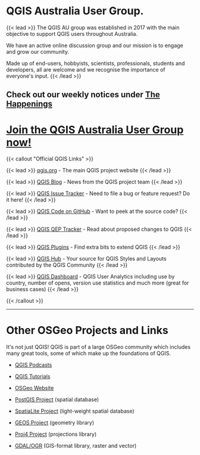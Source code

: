 # QGIS Australia User Group.


{{< lead >}}
The QGIS AU group was established in 2017 with the main objective to support QGIS users throughout Australia.

We have an active online discussion group and our mission is to engage and grow our community.

Made up of end-users, hobbyists, scientists, professionals, students and developers, all are welcome and we recognise the importance of everyone's input.
{{< /lead >}}

## **Check out our weekly notices under [The Happenings](https://qgis-australia.org/posts/)**

# **[Join the QGIS Australia User Group now!](https://groups.google.com/g/australian-qgis-user-group?pli=1)**


{{< callout "Official QGIS Links" >}}


{{< lead >}}
[qgis.org](https://qgis.org/) - The main QGIS project website
{{< /lead >}}

{{< lead >}}
[QGIS Blog](https://blog.qgis.org/) - News from the QGIS project team
{{< /lead >}}

{{< lead >}}
[QGIS Issue Tracker](https://github.com/qgis/QGIS/issues) -
Need to file a bug or feature request? Do it here!
{{< /lead >}}

{{< lead >}}
[QGIS Code on GitHub](https://github.com/qgis/) - Want to peek at the source code?
{{< /lead >}}

{{< lead >}}
[QGIS QEP Tracker](https://github.com/qgis/QGIS-Enhancement-Proposals/issues) - Read about proposed changes to QGIS
{{< /lead >}}

{{< lead >}}
[QGIS Plugins](https://plugins.qgis.org/plugins/) - Find extra bits to extend QGIS
{{< /lead >}}

{{< lead >}}
[QGIS Hub](http://qgis-hub.fast-page.org/?i=1) - Your source for QGIS Styles and Layouts contributed by the QGIS Community
{{< /lead >}}

{{< lead >}}
[QGIS Dashboard](https://analytics.qgis.org/) - QGIS User Analytics including use by country, number of opens, version use statistics and much more (great for business cases)
{{< /lead >}}

{{< /callout >}}

<hr/>

# Other OSGeo Projects and Links

It's not just QGIS! QGIS is part of a large OSGeo community which includes many great tools, some of which make up the foundations of QGIS.

- [QGIS Podcasts](http://qgispodcast.libsyn.com/)
- [QGIS Tutorials](https://www.qgistutorials.com/en/)
- [OSGeo Website](http://www.osgeo.org/)
- [PostGIS Project](http://www.postgis.org/) (spatial database)
- [SpatiaLite Project](http://www.gaia-gis.it/gaia-sins/index.html) (light-weight spatial database)

- [GEOS Project](http://trac.osgeo.org/geos/) (geometry library)
- [Proj4 Project](http://trac.osgeo.org/proj/) (projections library)
- [GDAL/OGR](http://www.gdal.org/) (GIS-format library, raster and vector)
